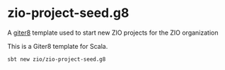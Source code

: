 # zio-project-seed.g8
A [giter8][g8] template used to start new ZIO projects for the ZIO organization

This is a Giter8 template for Scala.

```
sbt new zio/zio-project-seed.g8
```

[g8]: http://www.foundweekends.org/giter8/
